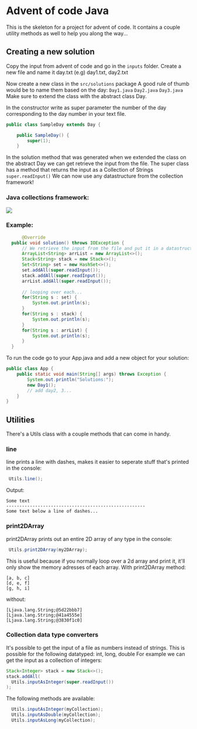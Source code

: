 # Advent of code Java
This is the skeleton for a project for advent of code.
It contains a couple utility methods as well to help you along the way...

## Creating a new solution
Copy the input from advent of code
and go in the `inputs` folder.
Create a new file and name it day<number>.txt
(e.g) day1.txt, day2.txt

Now create a new class in the `src/solutions` package
A good rule of thumb would be to name them based on the day: `Day1.java` `Day2.java` `Day3.java`
Make sure to extend the class with the abstract class Day.
  
In the constructor write as super parameter the number of the day corresponding to the day number in your text file.
```Java
public class SampleDay extends Day {

    public SampleDay() {
        super(1);
    }
```
In the solution method that was generated when we extended the class on the abstract Day we can get retrieve the input from the file.
The super class has a method that returns the input as a Collection of Strings
`super.readInput()`
We can now use any datastructure from the collection framework!

### Java collections framework:
<img src="https://3.bp.blogspot.com/-C1o1u8il4J8/XGGvQJlvA1I/AAAAAAAACs8/MCU7ydkwW0oF63BNiVA62OkWtHwIGk0SACLcBGAs/s1600/Screenshot%2B%2528286%2529.png">
  
### Example:
```Java
      @Override
  public void solution() throws IOException {
      // We retrieve the input from the file and put it in a datastructure of our choice
      ArrayList<String> arrList = new ArrayList<>();
      Stack<String> stack = new Stack<>();
      Set<String> set = new HashSet<>();
      set.addAll(super.readInput());
      stack.addAll(super.readInput());
      arrList.addAll(super.readInput());
  
      // looping over each...
      for(String s : set) {
          System.out.println(s);
      }
      for(String s : stack) {
          System.out.println(s);
      }
      for(String s : arrList) {
          System.out.println(s);
      }
  }
```
To run the code go to your App.java and add a new object for your solution:
```Java
public class App {
    public static void main(String[] args) throws Exception {
        System.out.println("Solutions:");
        new Day1();
        // add day2, 3...
    }
}
```

## Utilities
There's a Utils class with a couple methods that can come in handy.
 
### line
line prints a line with dashes, makes it easier to seperate stuff that's printed in the console:
```Java
 Utils.line();
```
Output:
```
Some text
-----------------------------------------------------
Some text below a line of dashes...
```

### print2DArray
print2DArray prints out an entire 2D array of any type in the console:
```Java
 Utils.print2DArray(my2DArray);
```
This is useful because if you normally loop over a 2d array and print it, it'll only show the memory adresses of each array.
With print2DArray method:
```
[a, b, c]
[d, e, f]
[g, h, i]
```
without:
```
[Ljava.lang.String;@5d22bbb7]
[Ljava.lang.String;@41a4555e]
[Ljava.lang.String;@3830f1c0]
```
### Collection data type converters
It's possible to get the input of a file as numbers instead of strings.
This is possible for the following datatyped: int, long, double
For example we can get the input as a collection of integers:
```Java
Stack<Integer> stack = new Stack<>();
stack.addAll(
  Utils.inputAsInteger(super.readInput())
);
```
The following methods are available:
```Java
  Utils.inputAsInteger(myCollection);
  Utils.inputAsDouble(myCollection);
  Utils.inputAsLong(myCollection);
```
